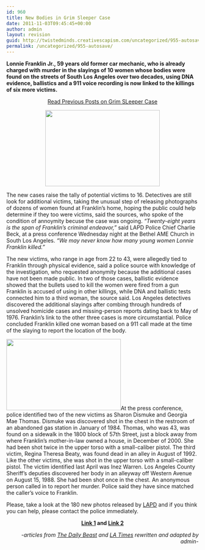 ```yaml
---
id: 960
title: New Bodies in Grim Sleeper Case
date: 2011-11-03T09:45:45+00:00
author: admin
layout: revision
guid: http://twistedminds.creativescapism.com/uncategorized/955-autosave/
permalink: /uncategorized/955-autosave/
---
```

<p class="dropcap-first">
  <strong>Lonnie Franklin Jr., 59 years old former car mechanic, who is already charged with murder in the slayings of 10 women whose bodies were found on the streets of South Los Angeles over two decades, using DNA evidence, ballistics and a 911 voice recording is now linked to the killings of six more victims.</strong>
</p>

<p style="text-align: center;">
  <a title="Grim Sleeper previous posts" href="http://twistedminds.creativescapism.com/?s=grim+sleeper&x=0&y=0">Read Previous Posts on Grim SLeeper Case</a>
</p>

<p style="text-align: center;">
  <a href="http://twistedminds.creativescapism.com/wordpress/wp-content/uploads/2011/11/Lonnie-Franklin.jpg"><img class="size-medium wp-image-957" title="Lonnie Franklin" src="http://twistedminds.creativescapism.com/wordpress/wp-content/uploads/2011/11/Lonnie-Franklin-300x199.jpg" alt="" width="300" height="199" srcset="http://twistedminds.creativescapism.com/wp-content/uploads/2011/11/Lonnie-Franklin-300x199.jpg 300w, http://twistedminds.creativescapism.com/wp-content/uploads/2011/11/Lonnie-Franklin.jpg 503w" sizes="(max-width: 300px) 100vw, 300px" /></a>
</p>

[](http://twistedminds.creativescapism.com/wordpress/wp-content/uploads/2011/11/Lonnie-Franklin.jpg)The new cases raise the tally of potential victims to 16. Detectives are still look for additional victims, taking the unusual step of releasing photographs of dozens of women found at Franklin&#8217;s home, hoping the public could help determine if they too were victims, said the sources, who spoke of the condition of annoymity becuse the case was ongoing. _&#8220;Twenty-eight years is the span of Franklin&#8217;s criminal endeavor,&#8221;_ said LAPD Police Chief Charlie Beck, at a press conference Wednesday night at the Bethel AME Church in South Los Angeles. _&#8220;We may never know how many young women Lonnie Franklin killed.&#8221;_

The new victims, who range in age from 22 to 43, were allegedly tied to Franklin through physical evidence, said a police source with knowledge of the investigation, who requested anonymity because the additional cases have not been made public. In two of those cases, ballistic evidence showed that the bullets used to kill the women were fired from a gun Franklin is accused of using in other killings, while DNA and ballistic tests connected him to a third woman, the source said. Los Angeles detectives discovered the additional slayings after combing through hundreds of unsolved homicide cases and missing-person reports dating back to May of 1976. Franklin&#8217;s link to the other three cases is more circumstantial. Police concluded Franklin killed one woman based on a 911 call made at the time of the slaying to report the location of the body.

[<img class="left size-medium wp-image-958" title="victims" src="http://twistedminds.creativescapism.com/wordpress/wp-content/uploads/2011/11/victims-300x186.jpg" alt="" width="300" height="186" srcset="http://twistedminds.creativescapism.com/wp-content/uploads/2011/11/victims-300x186.jpg 300w, http://twistedminds.creativescapism.com/wp-content/uploads/2011/11/victims.jpg 901w" sizes="(max-width: 300px) 100vw, 300px" />](http://twistedminds.creativescapism.com/wordpress/wp-content/uploads/2011/11/victims.jpg)At the press conference, police identified two of the new victims as Sharon Dismuke and Georgia Mae Thomas. Dismuke was discovered shot in the chest in the restroom of an abandoned gas station in January of 1984. Thomas, who was 43, was found on a sidewalk in the 1800 block of 57th Street, just a block away from where Franklin’s mother-in-law owned a house, in December of 2000. She had been shot twice in the upper torso with a small-caliber pistol. The third victim, Regina Theresa Beaty, was found dead in an alley in August of 1992. Like the other victims, she was shot in the upper torso with a small-caliber pistol. The victim identified last April was Inez Warren. Los Angeles County Sheriff’s deputies discovered her body in an alleyway off Western Avenue on August 15, 1988. She had been shot once in the chest. An anonymous person called in to report her murder. Police said they have since matched the caller’s voice to Franklin.

Please, take a look at the 180 new photos released by [LAPD](http://www.lapdonline.org/ "LAPD website") and if you think you can help, please contact the police immediately.

<p style="text-align: center;">
  <strong><a title="photos from LAPD website" href="/img/Photos1.pdf">Link 1</a> and <a title="photos from LAPD website" href="/img/Photos2.pdf">Link 2</a></strong>
</p>

<p style="text-align: right;">
  <em>-articles from <a title="The Daily Beast" href="http://www.thedailybeast.com">The Daily Beast</a> and <a title="LA Times" href="http://www.latimes.com/">LA Times</a> rewritten and adapted by admin-</em>
</p>